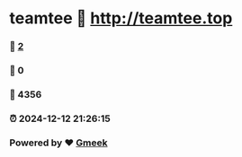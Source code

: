 # teamtee :link: http://teamtee.top 
### :page_facing_up: [2](http://teamtee.top/tag.html) 
### :speech_balloon: 0 
### :hibiscus: 4356 
### :alarm_clock: 2024-12-12 21:26:15 
### Powered by :heart: [Gmeek](https://github.com/Meekdai/Gmeek)
